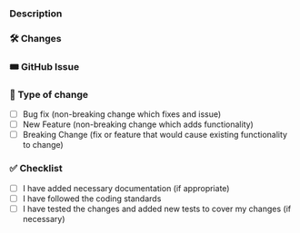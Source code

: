 ### Description

<!--- Describe the feature or problem being addressed in this pull request --->

### 🛠️ Changes

<!--- List down the changes you have made in detail --->

### 🎟️ GitHub Issue

<!--- Please link the GitHub Issue if applicable --->

### 🚨 Type of change

<!--- What types of changes does your code introduce? Put an `x` in all boxes that apply: --->

- [ ] Bug fix (non-breaking change which fixes and issue)
- [ ] New Feature (non-breaking change which adds functionality)
- [ ] Breaking Change (fix or feature that would cause existing functionality to change)

### ✅ Checklist

<!--- Go over all the following points, and put and `x` in all the boxes that apply. --->
<!--- If you're unsure about any of these, don't hesitate to ask. We're here to help! --->

- [ ] I have added necessary documentation (if appropriate)
- [ ] I have followed the coding standards
- [ ] I have tested the changes and added new tests to cover my changes (if necessary)
